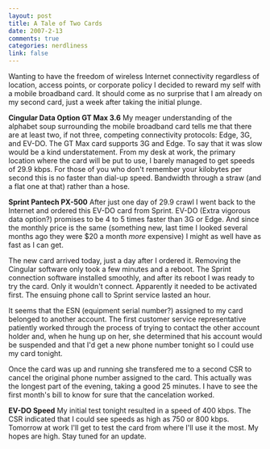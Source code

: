 ```yaml
--- 
layout: post
title: A Tale of Two Cards
date: 2007-2-13
comments: true
categories: nerdliness
link: false
---
```

Wanting to have the freedom of wireless Internet connectivity regardless of location, access points, or corporate policy I decided to reward my self with a mobile broadband card. It should come as no surprise that I am already on my second card, just a week after taking the initial plunge.

<strong>Cingular Data Option GT Max 3.6</strong>
My meager understanding of the alphabet soup surrounding the mobile broadband card tells me that there are at least two, if not three, competing connectivity protocols: Edge, 3G, and EV-DO. The GT Max card supports 3G and Edge. To say that it was slow would be a kind understatement. From my desk at work, the primary location where the card will be put to use, I barely managed to get speeds of 29.9 kbps. For those of you who don't remember your kilobytes per second this is no faster than dial-up speed. Bandwidth through a straw (and a flat one at that) rather than a hose.

<strong>Sprint Pantech PX-500</strong>
After just one day of 29.9 crawl I went back to the Internet and ordered this EV-DO card from Sprint. EV-DO (Extra vigorous data option?) promises to be 4 to 5 times faster than 3G or Edge. And since the monthly price is the same (something new, last time I looked several months ago they were $20 a month <i>more</i> expensive) I might as well have as fast as I can get.

The new card arrived today, just a day after I ordered it. Removing the Cingular software only took a few minutes and a reboot. The Sprint connection software installed smoothly, and after its reboot I was ready to try the card. Only it wouldn't connect. Apparently it needed to be activated first. The ensuing phone call to Sprint service lasted an hour.

It seems that the ESN (equipment serial number?) assigned to my card belonged to another account. The first customer service representative patiently worked through the process of trying to contact the other account holder and, when he hung up on her, she determined that his account would be suspended and that I'd get a new phone number tonight so I could use my card tonight.

Once the card was up and running she transfered me to a second CSR to cancel the original phone number assigned to the card. This actually was the longest part of the evening, taking a good 25 minutes. I have to see the first month's bill to know for sure that the cancelation worked.

<strong>EV-DO Speed</strong>
My initial test tonight resulted in a speed of 400 kbps. The CSR indicated that I could see speeds as high as 750 or 800 kbps. Tomorrow at work I'll get to test the card from where I'll use it the most. My hopes are high. Stay tuned for an update.
